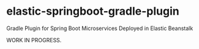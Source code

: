 # elastic-springboot-gradle-plugin
Gradle Plugin for Spring Boot Microservices Deployed in Elastic Beanstalk

WORK IN PROGRESS.